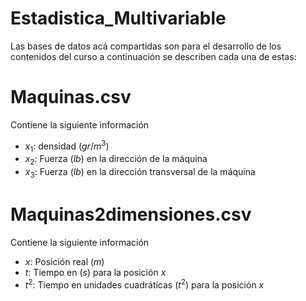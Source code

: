 # Estadistica_Multivariable

Las bases de datos acá compartidas son para el desarrollo de los contenidos del curso a continuación se describen cada una de estas:

# Maquinas.csv

Contiene la siguiente información

- $x_1$: densidad ($gr/m^3$)
- $x_2$: Fuerza ($lb$) en la dirección de la máquina
- $x_3$: Fuerza ($lb$) en la dirección transversal de la máquina

# Maquinas2dimensiones.csv

Contiene la siguiente información

- $x$: Posición real ($m$)
- $t$: Tiempo en ($s$) para la posición $x$ 
- $t^2$: Tiempo en unidades cuadráticas ($t^2$) para la posición $x$
